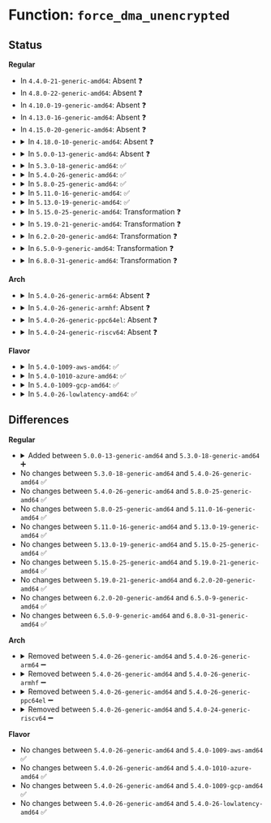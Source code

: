 # Function: <code>force_dma_unencrypted</code>

## Status
<b>Regular</b>
<ul>
<li>
In <code>4.4.0-21-generic-amd64</code>: Absent ❓
</li>
<li>
In <code>4.8.0-22-generic-amd64</code>: Absent ❓
</li>
<li>
In <code>4.10.0-19-generic-amd64</code>: Absent ❓
</li>
<li>
In <code>4.13.0-16-generic-amd64</code>: Absent ❓
</li>
<li>
In <code>4.15.0-20-generic-amd64</code>: Absent ❓
</li>
<li>
<details>
<summary>In <code>4.18.0-10-generic-amd64</code>: Absent ❓</summary>

```json
{
  "name": "force_dma_unencrypted",
  "collision_type": "Unique Static",
  "inline_type": "Full",
  "funcs": [
    {
      "addr": 18446744071579946883,
      "name": "force_dma_unencrypted",
      "external": false,
      "loc": "kernel/dma/direct.c:27",
      "file": "kernel/dma/direct.c",
      "inline": "declared, inlined",
      "caller_inline": [
        "kernel/dma/direct.c:dma_direct_free",
        "kernel/dma/direct.c:dma_direct_alloc",
        "kernel/dma/direct.c:dma_direct_alloc"
      ],
      "caller_func": []
    }
  ],
  "symbols": []
}
```
</details>
</li>
<li>
<details>
<summary>In <code>5.0.0-13-generic-amd64</code>: Absent ❓</summary>

```json
{
  "name": "force_dma_unencrypted",
  "collision_type": "Unique Static",
  "inline_type": "Full",
  "funcs": [
    {
      "addr": 18446744071579995419,
      "name": "force_dma_unencrypted",
      "external": false,
      "loc": "kernel/dma/direct.c:29",
      "file": "kernel/dma/direct.c",
      "inline": "declared, inlined",
      "caller_inline": [
        "kernel/dma/direct.c:dma_direct_free_pages",
        "kernel/dma/direct.c:dma_direct_alloc_pages",
        "kernel/dma/direct.c:__dma_direct_alloc_pages",
        "kernel/dma/direct.c:__dma_direct_alloc_pages",
        "kernel/dma/direct.c:dma_direct_get_required_mask"
      ],
      "caller_func": []
    }
  ],
  "symbols": []
}
```
</details>
</li>
<li>
<details>
<summary>In <code>5.3.0-18-generic-amd64</code>: ✅</summary>

```c
bool force_dma_unencrypted(struct device * dev)
```

```json
{
  "name": "force_dma_unencrypted",
  "collision_type": "Unique Global",
  "inline_type": "No",
  "funcs": [
    {
      "addr": 18446744071579427328,
      "name": "force_dma_unencrypted",
      "external": true,
      "loc": "arch/x86/mm/mem_encrypt.c:356",
      "file": "arch/x86/mm/mem_encrypt.c",
      "inline": "seen, unknown",
      "caller_inline": [],
      "caller_func": [
        "kernel/dma/direct.c:dma_direct_free_pages",
        "kernel/dma/direct.c:dma_direct_free_pages",
        "kernel/dma/direct.c:dma_direct_alloc_pages",
        "kernel/dma/direct.c:dma_direct_alloc_pages",
        "kernel/dma/direct.c:__dma_direct_alloc_pages",
        "kernel/dma/direct.c:__dma_direct_alloc_pages",
        "kernel/dma/direct.c:dma_direct_get_required_mask"
      ]
    }
  ],
  "symbols": [
    {
      "addr": 18446744071579427328,
      "name": "force_dma_unencrypted",
      "section": ".text",
      "bind": "STB_GLOBAL",
      "size": 99
    }
  ]
}
```
</details>
</li>
<li>
<details>
<summary>In <code>5.4.0-26-generic-amd64</code>: ✅</summary>

```c
bool force_dma_unencrypted(struct device * dev)
```

```json
{
  "name": "force_dma_unencrypted",
  "collision_type": "Unique Global",
  "inline_type": "No",
  "funcs": [
    {
      "addr": 18446744071579430496,
      "name": "force_dma_unencrypted",
      "external": true,
      "loc": "arch/x86/mm/mem_encrypt.c:354",
      "file": "arch/x86/mm/mem_encrypt.c",
      "inline": "seen, unknown",
      "caller_inline": [],
      "caller_func": [
        "kernel/dma/direct.c:dma_direct_free_pages",
        "kernel/dma/direct.c:dma_direct_free_pages",
        "kernel/dma/direct.c:dma_direct_alloc_pages",
        "kernel/dma/direct.c:dma_direct_alloc_pages",
        "kernel/dma/direct.c:__dma_direct_alloc_pages",
        "kernel/dma/direct.c:__dma_direct_alloc_pages",
        "kernel/dma/direct.c:dma_direct_get_required_mask"
      ]
    }
  ],
  "symbols": [
    {
      "addr": 18446744071579430496,
      "name": "force_dma_unencrypted",
      "section": ".text",
      "bind": "STB_GLOBAL",
      "size": 99
    }
  ]
}
```
</details>
</li>
<li>
<details>
<summary>In <code>5.8.0-25-generic-amd64</code>: ✅</summary>

```c
bool force_dma_unencrypted(struct device * dev)
```

```json
{
  "name": "force_dma_unencrypted",
  "collision_type": "Unique Global",
  "inline_type": "No",
  "funcs": [
    {
      "addr": 18446744071579456016,
      "name": "force_dma_unencrypted",
      "external": true,
      "loc": "arch/x86/mm/mem_encrypt.c:354",
      "file": "arch/x86/mm/mem_encrypt.c",
      "inline": "seen, unknown",
      "caller_inline": [],
      "caller_func": [
        "kernel/dma/mapping.c:dma_common_mmap",
        "kernel/dma/direct.c:dma_direct_free_pages",
        "kernel/dma/direct.c:dma_direct_free_pages",
        "kernel/dma/direct.c:dma_direct_alloc_pages",
        "kernel/dma/direct.c:dma_direct_alloc_pages",
        "kernel/dma/direct.c:dma_direct_alloc_pages",
        "kernel/dma/direct.c:dma_direct_alloc_pages",
        "kernel/dma/direct.c:dma_coherent_ok",
        "kernel/dma/direct.c:dma_direct_optimal_gfp_mask",
        "kernel/dma/direct.c:dma_direct_get_required_mask"
      ]
    }
  ],
  "symbols": [
    {
      "addr": 18446744071579456016,
      "name": "force_dma_unencrypted",
      "section": ".text",
      "bind": "STB_GLOBAL",
      "size": 99
    }
  ]
}
```
</details>
</li>
<li>
<details>
<summary>In <code>5.11.0-16-generic-amd64</code>: ✅</summary>

```c
bool force_dma_unencrypted(struct device * dev)
```

```json
{
  "name": "force_dma_unencrypted",
  "collision_type": "Unique Global",
  "inline_type": "No",
  "funcs": [
    {
      "addr": 18446744071579452608,
      "name": "force_dma_unencrypted",
      "external": true,
      "loc": "arch/x86/mm/mem_encrypt.c:394",
      "file": "arch/x86/mm/mem_encrypt.c",
      "inline": "seen, unknown",
      "caller_inline": [],
      "caller_func": [
        "kernel/dma/mapping.c:dma_pgprot",
        "kernel/dma/direct.c:dma_direct_free_pages",
        "kernel/dma/direct.c:dma_direct_alloc_pages",
        "kernel/dma/direct.c:dma_direct_alloc_pages",
        "kernel/dma/direct.c:dma_direct_alloc_pages",
        "kernel/dma/direct.c:dma_direct_free",
        "kernel/dma/direct.c:dma_direct_free",
        "kernel/dma/direct.c:dma_direct_alloc",
        "kernel/dma/direct.c:dma_direct_alloc",
        "kernel/dma/direct.c:dma_direct_alloc",
        "kernel/dma/direct.c:dma_direct_alloc",
        "kernel/dma/direct.c:dma_direct_alloc",
        "kernel/dma/direct.c:dma_direct_alloc_from_pool",
        "kernel/dma/direct.c:__dma_direct_alloc_pages",
        "kernel/dma/direct.c:dma_direct_get_required_mask"
      ]
    }
  ],
  "symbols": [
    {
      "addr": 18446744071579452608,
      "name": "force_dma_unencrypted",
      "section": ".text",
      "bind": "STB_GLOBAL",
      "size": 107
    }
  ]
}
```
</details>
</li>
<li>
<details>
<summary>In <code>5.13.0-19-generic-amd64</code>: ✅</summary>

```c
bool force_dma_unencrypted(struct device * dev)
```

```json
{
  "name": "force_dma_unencrypted",
  "collision_type": "Unique Global",
  "inline_type": "No",
  "funcs": [
    {
      "addr": 18446744071579455024,
      "name": "force_dma_unencrypted",
      "external": true,
      "loc": "arch/x86/mm/mem_encrypt.c:393",
      "file": "arch/x86/mm/mem_encrypt.c",
      "inline": "seen, unknown",
      "caller_inline": [],
      "caller_func": [
        "kernel/dma/mapping.c:dma_pgprot",
        "kernel/dma/direct.c:dma_direct_free_pages",
        "kernel/dma/direct.c:dma_direct_alloc_pages",
        "kernel/dma/direct.c:dma_direct_alloc_pages",
        "kernel/dma/direct.c:dma_direct_alloc_pages",
        "kernel/dma/direct.c:dma_direct_free",
        "kernel/dma/direct.c:dma_direct_free",
        "kernel/dma/direct.c:dma_direct_alloc",
        "kernel/dma/direct.c:dma_direct_alloc",
        "kernel/dma/direct.c:dma_direct_alloc",
        "kernel/dma/direct.c:dma_direct_alloc",
        "kernel/dma/direct.c:dma_direct_alloc",
        "kernel/dma/direct.c:dma_direct_alloc_from_pool",
        "kernel/dma/direct.c:__dma_direct_alloc_pages",
        "kernel/dma/direct.c:dma_direct_get_required_mask"
      ]
    }
  ],
  "symbols": [
    {
      "addr": 18446744071579455024,
      "name": "force_dma_unencrypted",
      "section": ".text",
      "bind": "STB_GLOBAL",
      "size": 102
    }
  ]
}
```
</details>
</li>
<li>
<details>
<summary>In <code>5.15.0-25-generic-amd64</code>: Transformation ❓</summary>

```c
bool force_dma_unencrypted(struct device * dev)
```

```json
{
  "name": "force_dma_unencrypted",
  "collision_type": "Unique Global",
  "inline_type": "No",
  "funcs": [
    {
      "addr": 0,
      "name": "force_dma_unencrypted",
      "external": true,
      "loc": "arch/x86/mm/mem_encrypt.c:394",
      "file": "arch/x86/mm/mem_encrypt.c",
      "inline": "seen, unknown",
      "caller_inline": [],
      "caller_func": [
        "kernel/dma/mapping.c:dma_pgprot",
        "kernel/dma/direct.c:dma_direct_free_pages",
        "kernel/dma/direct.c:dma_direct_alloc_pages",
        "kernel/dma/direct.c:dma_direct_alloc_pages",
        "kernel/dma/direct.c:dma_direct_alloc_pages",
        "kernel/dma/direct.c:dma_direct_free",
        "kernel/dma/direct.c:dma_direct_free",
        "kernel/dma/direct.c:dma_direct_alloc",
        "kernel/dma/direct.c:dma_direct_alloc",
        "kernel/dma/direct.c:dma_direct_alloc",
        "kernel/dma/direct.c:dma_direct_alloc",
        "kernel/dma/direct.c:dma_direct_alloc",
        "kernel/dma/direct.c:dma_direct_alloc_from_pool",
        "kernel/dma/direct.c:__dma_direct_alloc_pages",
        "kernel/dma/direct.c:dma_direct_get_required_mask"
      ]
    }
  ],
  "symbols": [
    {
      "addr": 18446744071592092935,
      "name": "force_dma_unencrypted.cold",
      "section": ".text",
      "bind": "STB_LOCAL",
      "size": 33
    },
    {
      "addr": 18446744071579520432,
      "name": "force_dma_unencrypted",
      "section": ".text",
      "bind": "STB_GLOBAL",
      "size": 131
    }
  ]
}
```
</details>
</li>
<li>
<details>
<summary>In <code>5.19.0-21-generic-amd64</code>: Transformation ❓</summary>

```c
bool force_dma_unencrypted(struct device * dev)
```

```json
{
  "name": "force_dma_unencrypted",
  "collision_type": "Unique Global",
  "inline_type": "No",
  "funcs": [
    {
      "addr": 0,
      "name": "force_dma_unencrypted",
      "external": true,
      "loc": "arch/x86/mm/mem_encrypt.c:17",
      "file": "arch/x86/mm/mem_encrypt.c",
      "inline": "seen, unknown",
      "caller_inline": [],
      "caller_func": [
        "kernel/dma/direct.c:dma_direct_mmap",
        "kernel/dma/direct.c:dma_direct_free_pages",
        "kernel/dma/direct.c:dma_direct_alloc_pages",
        "kernel/dma/direct.c:dma_direct_alloc_pages",
        "kernel/dma/direct.c:dma_direct_alloc_pages",
        "kernel/dma/direct.c:dma_direct_free",
        "kernel/dma/direct.c:dma_direct_free",
        "kernel/dma/direct.c:dma_direct_alloc",
        "kernel/dma/direct.c:dma_direct_alloc",
        "kernel/dma/direct.c:dma_direct_alloc",
        "kernel/dma/direct.c:dma_direct_alloc",
        "kernel/dma/direct.c:dma_direct_alloc",
        "kernel/dma/direct.c:dma_direct_alloc_from_pool",
        "kernel/dma/direct.c:dma_direct_get_required_mask"
      ]
    }
  ],
  "symbols": [
    {
      "addr": 18446744071593860228,
      "name": "force_dma_unencrypted.cold",
      "section": ".text",
      "bind": "STB_LOCAL",
      "size": 33
    },
    {
      "addr": 18446744071579604592,
      "name": "force_dma_unencrypted",
      "section": ".text",
      "bind": "STB_GLOBAL",
      "size": 178
    }
  ]
}
```
</details>
</li>
<li>
<details>
<summary>In <code>6.2.0-20-generic-amd64</code>: Transformation ❓</summary>

```c
bool force_dma_unencrypted(struct device * dev)
```

```json
{
  "name": "force_dma_unencrypted",
  "collision_type": "Unique Global",
  "inline_type": "No",
  "funcs": [
    {
      "addr": 0,
      "name": "force_dma_unencrypted",
      "external": true,
      "loc": "arch/x86/mm/mem_encrypt.c:17",
      "file": "arch/x86/mm/mem_encrypt.c",
      "inline": "seen, unknown",
      "caller_inline": [],
      "caller_func": [
        "kernel/dma/direct.c:dma_direct_mmap",
        "kernel/dma/direct.c:dma_direct_free_pages",
        "kernel/dma/direct.c:dma_direct_alloc_pages",
        "kernel/dma/direct.c:dma_direct_alloc_pages",
        "kernel/dma/direct.c:dma_direct_alloc_pages",
        "kernel/dma/direct.c:dma_direct_free",
        "kernel/dma/direct.c:dma_direct_free",
        "kernel/dma/direct.c:dma_direct_alloc",
        "kernel/dma/direct.c:dma_direct_alloc",
        "kernel/dma/direct.c:dma_direct_alloc",
        "kernel/dma/direct.c:dma_direct_alloc",
        "kernel/dma/direct.c:dma_direct_alloc",
        "kernel/dma/direct.c:dma_direct_alloc_from_pool",
        "kernel/dma/direct.c:dma_direct_get_required_mask"
      ]
    }
  ],
  "symbols": [
    {
      "addr": 18446744071595971562,
      "name": "force_dma_unencrypted.cold",
      "section": ".text",
      "bind": "STB_LOCAL",
      "size": 33
    },
    {
      "addr": 18446744071579718352,
      "name": "force_dma_unencrypted",
      "section": ".text",
      "bind": "STB_GLOBAL",
      "size": 214
    }
  ]
}
```
</details>
</li>
<li>
<details>
<summary>In <code>6.5.0-9-generic-amd64</code>: Transformation ❓</summary>

```c
bool force_dma_unencrypted(struct device * dev)
```

```json
{
  "name": "force_dma_unencrypted",
  "collision_type": "Unique Global",
  "inline_type": "No",
  "funcs": [
    {
      "addr": 0,
      "name": "force_dma_unencrypted",
      "external": true,
      "loc": "arch/x86/mm/mem_encrypt.c:17",
      "file": "arch/x86/mm/mem_encrypt.c",
      "inline": "seen, unknown",
      "caller_inline": [],
      "caller_func": [
        "kernel/dma/direct.c:dma_direct_mmap",
        "kernel/dma/direct.c:dma_direct_free_pages",
        "kernel/dma/direct.c:dma_direct_alloc_pages",
        "kernel/dma/direct.c:dma_direct_alloc_pages",
        "kernel/dma/direct.c:dma_direct_alloc_pages",
        "kernel/dma/direct.c:dma_direct_free",
        "kernel/dma/direct.c:dma_direct_free",
        "kernel/dma/direct.c:dma_direct_alloc",
        "kernel/dma/direct.c:dma_direct_alloc",
        "kernel/dma/direct.c:dma_direct_alloc",
        "kernel/dma/direct.c:dma_direct_alloc",
        "kernel/dma/direct.c:dma_direct_alloc",
        "kernel/dma/direct.c:dma_direct_alloc_from_pool",
        "kernel/dma/direct.c:dma_direct_get_required_mask"
      ]
    }
  ],
  "symbols": [
    {
      "addr": 18446744071596489141,
      "name": "force_dma_unencrypted.cold",
      "section": ".text",
      "bind": "STB_LOCAL",
      "size": 33
    },
    {
      "addr": 18446744071579731904,
      "name": "force_dma_unencrypted",
      "section": ".text",
      "bind": "STB_GLOBAL",
      "size": 214
    }
  ]
}
```
</details>
</li>
<li>
<details>
<summary>In <code>6.8.0-31-generic-amd64</code>: Transformation ❓</summary>

```c
bool force_dma_unencrypted(struct device * dev)
```

```json
{
  "name": "force_dma_unencrypted",
  "collision_type": "Unique Global",
  "inline_type": "No",
  "funcs": [
    {
      "addr": 0,
      "name": "force_dma_unencrypted",
      "external": true,
      "loc": "arch/x86/mm/mem_encrypt.c:18",
      "file": "arch/x86/mm/mem_encrypt.c",
      "inline": "seen, unknown",
      "caller_inline": [],
      "caller_func": [
        "kernel/dma/direct.c:dma_direct_mmap",
        "kernel/dma/direct.c:dma_direct_free_pages",
        "kernel/dma/direct.c:dma_direct_alloc_pages",
        "kernel/dma/direct.c:dma_direct_alloc_pages",
        "kernel/dma/direct.c:dma_direct_alloc_pages",
        "kernel/dma/direct.c:dma_direct_free",
        "kernel/dma/direct.c:dma_direct_free",
        "kernel/dma/direct.c:dma_direct_alloc",
        "kernel/dma/direct.c:dma_direct_alloc",
        "kernel/dma/direct.c:dma_direct_alloc",
        "kernel/dma/direct.c:dma_direct_alloc",
        "kernel/dma/direct.c:dma_direct_alloc",
        "kernel/dma/direct.c:dma_direct_alloc_from_pool",
        "kernel/dma/direct.c:dma_direct_get_required_mask",
        "kernel/dma/swiotlb.c:swiotlb_alloc_pool"
      ]
    }
  ],
  "symbols": [
    {
      "addr": 18446744071597385763,
      "name": "force_dma_unencrypted.cold",
      "section": ".text",
      "bind": "STB_LOCAL",
      "size": 33
    },
    {
      "addr": 18446744071579766848,
      "name": "force_dma_unencrypted",
      "section": ".text",
      "bind": "STB_GLOBAL",
      "size": 214
    }
  ]
}
```
</details>
</li>
</ul>
<b>Arch</b>
<ul>
<li>
<details>
<summary>In <code>5.4.0-26-generic-arm64</code>: Absent ❓</summary>

```json
{
  "name": "force_dma_unencrypted",
  "collision_type": "Unique Static",
  "inline_type": "Full",
  "funcs": [
    {
      "addr": 0,
      "name": "force_dma_unencrypted",
      "external": false,
      "loc": "include/linux/dma-direct.h:46",
      "file": "kernel/dma/direct.c",
      "inline": "declared, inlined",
      "caller_inline": [],
      "caller_func": []
    }
  ],
  "symbols": []
}
```
</details>
</li>
<li>
<details>
<summary>In <code>5.4.0-26-generic-armhf</code>: Absent ❓</summary>

```json
{
  "name": "force_dma_unencrypted",
  "collision_type": "Unique Static",
  "inline_type": "Full",
  "funcs": [
    {
      "addr": 0,
      "name": "force_dma_unencrypted",
      "external": false,
      "loc": "include/linux/dma-direct.h:46",
      "file": "kernel/dma/direct.c",
      "inline": "declared, inlined",
      "caller_inline": [],
      "caller_func": []
    }
  ],
  "symbols": []
}
```
</details>
</li>
<li>
<details>
<summary>In <code>5.4.0-26-generic-ppc64el</code>: Absent ❓</summary>

```json
{
  "name": "force_dma_unencrypted",
  "collision_type": "Unique Static",
  "inline_type": "Full",
  "funcs": [
    {
      "addr": 13835058055284216852,
      "name": "force_dma_unencrypted",
      "external": false,
      "loc": "arch/powerpc/include/asm/mem_encrypt.h:18",
      "file": "kernel/dma/direct.c",
      "inline": "declared, inlined",
      "caller_inline": [
        "kernel/dma/direct.c:dma_direct_free_pages",
        "kernel/dma/direct.c:dma_direct_free_pages",
        "kernel/dma/direct.c:dma_direct_alloc_pages",
        "kernel/dma/direct.c:dma_direct_alloc_pages",
        "kernel/dma/direct.c:__dma_direct_alloc_pages",
        "kernel/dma/direct.c:__dma_direct_alloc_pages",
        "kernel/dma/direct.c:dma_direct_get_required_mask"
      ],
      "caller_func": []
    }
  ],
  "symbols": []
}
```
</details>
</li>
<li>
<details>
<summary>In <code>5.4.0-24-generic-riscv64</code>: Absent ❓</summary>

```json
{
  "name": "force_dma_unencrypted",
  "collision_type": "Unique Static",
  "inline_type": "Full",
  "funcs": [
    {
      "addr": 0,
      "name": "force_dma_unencrypted",
      "external": false,
      "loc": "include/linux/dma-direct.h:46",
      "file": "kernel/dma/direct.c",
      "inline": "declared, inlined",
      "caller_inline": [],
      "caller_func": []
    }
  ],
  "symbols": []
}
```
</details>
</li>
</ul>
<b>Flavor</b>
<ul>
<li>
<details>
<summary>In <code>5.4.0-1009-aws-amd64</code>: ✅</summary>

```c
bool force_dma_unencrypted(struct device * dev)
```

```json
{
  "name": "force_dma_unencrypted",
  "collision_type": "Unique Global",
  "inline_type": "No",
  "funcs": [
    {
      "addr": 18446744071579426336,
      "name": "force_dma_unencrypted",
      "external": true,
      "loc": "arch/x86/mm/mem_encrypt.c:354",
      "file": "arch/x86/mm/mem_encrypt.c",
      "inline": "seen, unknown",
      "caller_inline": [],
      "caller_func": [
        "kernel/dma/direct.c:dma_direct_free_pages",
        "kernel/dma/direct.c:dma_direct_free_pages",
        "kernel/dma/direct.c:dma_direct_alloc_pages",
        "kernel/dma/direct.c:dma_direct_alloc_pages",
        "kernel/dma/direct.c:__dma_direct_alloc_pages",
        "kernel/dma/direct.c:dma_coherent_ok",
        "kernel/dma/direct.c:dma_direct_get_required_mask"
      ]
    }
  ],
  "symbols": [
    {
      "addr": 18446744071579426336,
      "name": "force_dma_unencrypted",
      "section": ".text",
      "bind": "STB_GLOBAL",
      "size": 99
    }
  ]
}
```
</details>
</li>
<li>
<details>
<summary>In <code>5.4.0-1010-azure-amd64</code>: ✅</summary>

```c
bool force_dma_unencrypted(struct device * dev)
```

```json
{
  "name": "force_dma_unencrypted",
  "collision_type": "Unique Global",
  "inline_type": "No",
  "funcs": [
    {
      "addr": 18446744071579355440,
      "name": "force_dma_unencrypted",
      "external": true,
      "loc": "arch/x86/mm/mem_encrypt.c:354",
      "file": "arch/x86/mm/mem_encrypt.c",
      "inline": "seen, unknown",
      "caller_inline": [],
      "caller_func": [
        "kernel/dma/direct.c:dma_direct_free_pages",
        "kernel/dma/direct.c:dma_direct_free_pages",
        "kernel/dma/direct.c:dma_direct_alloc_pages",
        "kernel/dma/direct.c:dma_direct_alloc_pages",
        "kernel/dma/direct.c:__dma_direct_alloc_pages",
        "kernel/dma/direct.c:__dma_direct_alloc_pages",
        "kernel/dma/direct.c:dma_direct_get_required_mask"
      ]
    }
  ],
  "symbols": [
    {
      "addr": 18446744071579355440,
      "name": "force_dma_unencrypted",
      "section": ".text",
      "bind": "STB_GLOBAL",
      "size": 99
    }
  ]
}
```
</details>
</li>
<li>
<details>
<summary>In <code>5.4.0-1009-gcp-amd64</code>: ✅</summary>

```c
bool force_dma_unencrypted(struct device * dev)
```

```json
{
  "name": "force_dma_unencrypted",
  "collision_type": "Unique Global",
  "inline_type": "No",
  "funcs": [
    {
      "addr": 18446744071579426256,
      "name": "force_dma_unencrypted",
      "external": true,
      "loc": "arch/x86/mm/mem_encrypt.c:354",
      "file": "arch/x86/mm/mem_encrypt.c",
      "inline": "seen, unknown",
      "caller_inline": [],
      "caller_func": [
        "kernel/dma/direct.c:dma_direct_free_pages",
        "kernel/dma/direct.c:dma_direct_free_pages",
        "kernel/dma/direct.c:dma_direct_alloc_pages",
        "kernel/dma/direct.c:dma_direct_alloc_pages",
        "kernel/dma/direct.c:__dma_direct_alloc_pages",
        "kernel/dma/direct.c:__dma_direct_alloc_pages",
        "kernel/dma/direct.c:dma_direct_get_required_mask"
      ]
    }
  ],
  "symbols": [
    {
      "addr": 18446744071579426256,
      "name": "force_dma_unencrypted",
      "section": ".text",
      "bind": "STB_GLOBAL",
      "size": 99
    }
  ]
}
```
</details>
</li>
<li>
<details>
<summary>In <code>5.4.0-26-lowlatency-amd64</code>: ✅</summary>

```c
bool force_dma_unencrypted(struct device * dev)
```

```json
{
  "name": "force_dma_unencrypted",
  "collision_type": "Unique Global",
  "inline_type": "No",
  "funcs": [
    {
      "addr": 18446744071579435440,
      "name": "force_dma_unencrypted",
      "external": true,
      "loc": "arch/x86/mm/mem_encrypt.c:354",
      "file": "arch/x86/mm/mem_encrypt.c",
      "inline": "seen, unknown",
      "caller_inline": [],
      "caller_func": [
        "kernel/dma/direct.c:dma_direct_free_pages",
        "kernel/dma/direct.c:dma_direct_free_pages",
        "kernel/dma/direct.c:dma_direct_alloc_pages",
        "kernel/dma/direct.c:dma_direct_alloc_pages",
        "kernel/dma/direct.c:__dma_direct_alloc_pages",
        "kernel/dma/direct.c:__dma_direct_alloc_pages",
        "kernel/dma/direct.c:dma_direct_get_required_mask"
      ]
    }
  ],
  "symbols": [
    {
      "addr": 18446744071579435440,
      "name": "force_dma_unencrypted",
      "section": ".text",
      "bind": "STB_GLOBAL",
      "size": 99
    }
  ]
}
```
</details>
</li>
</ul>

## Differences
<b>Regular</b>
<ul>
<li>
<details>
<summary>Added between <code>5.0.0-13-generic-amd64</code> and <code>5.3.0-18-generic-amd64</code> ➕</summary>

```c
bool force_dma_unencrypted(struct device * dev)
```
</details>
</li>
<li>
No changes between <code>5.3.0-18-generic-amd64</code> and <code>5.4.0-26-generic-amd64</code> ✅
</li>
<li>
No changes between <code>5.4.0-26-generic-amd64</code> and <code>5.8.0-25-generic-amd64</code> ✅
</li>
<li>
No changes between <code>5.8.0-25-generic-amd64</code> and <code>5.11.0-16-generic-amd64</code> ✅
</li>
<li>
No changes between <code>5.11.0-16-generic-amd64</code> and <code>5.13.0-19-generic-amd64</code> ✅
</li>
<li>
No changes between <code>5.13.0-19-generic-amd64</code> and <code>5.15.0-25-generic-amd64</code> ✅
</li>
<li>
No changes between <code>5.15.0-25-generic-amd64</code> and <code>5.19.0-21-generic-amd64</code> ✅
</li>
<li>
No changes between <code>5.19.0-21-generic-amd64</code> and <code>6.2.0-20-generic-amd64</code> ✅
</li>
<li>
No changes between <code>6.2.0-20-generic-amd64</code> and <code>6.5.0-9-generic-amd64</code> ✅
</li>
<li>
No changes between <code>6.5.0-9-generic-amd64</code> and <code>6.8.0-31-generic-amd64</code> ✅
</li>
</ul>
<b>Arch</b>
<ul>
<li>
<details>
<summary>Removed between <code>5.4.0-26-generic-amd64</code> and <code>5.4.0-26-generic-arm64</code> ➖</summary>

```c
bool force_dma_unencrypted(struct device * dev)
```
</details>
</li>
<li>
<details>
<summary>Removed between <code>5.4.0-26-generic-amd64</code> and <code>5.4.0-26-generic-armhf</code> ➖</summary>

```c
bool force_dma_unencrypted(struct device * dev)
```
</details>
</li>
<li>
<details>
<summary>Removed between <code>5.4.0-26-generic-amd64</code> and <code>5.4.0-26-generic-ppc64el</code> ➖</summary>

```c
bool force_dma_unencrypted(struct device * dev)
```
</details>
</li>
<li>
<details>
<summary>Removed between <code>5.4.0-26-generic-amd64</code> and <code>5.4.0-24-generic-riscv64</code> ➖</summary>

```c
bool force_dma_unencrypted(struct device * dev)
```
</details>
</li>
</ul>
<b>Flavor</b>
<ul>
<li>
No changes between <code>5.4.0-26-generic-amd64</code> and <code>5.4.0-1009-aws-amd64</code> ✅
</li>
<li>
No changes between <code>5.4.0-26-generic-amd64</code> and <code>5.4.0-1010-azure-amd64</code> ✅
</li>
<li>
No changes between <code>5.4.0-26-generic-amd64</code> and <code>5.4.0-1009-gcp-amd64</code> ✅
</li>
<li>
No changes between <code>5.4.0-26-generic-amd64</code> and <code>5.4.0-26-lowlatency-amd64</code> ✅
</li>
</ul>
